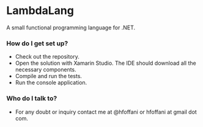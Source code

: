 # LambdaLang #

A small functional programming language for .NET.

### How do I get set up? ###

* Check out the repository.
* Open the solution with Xamarin Studio. The IDE should download all the necessary components.
* Compile and run the tests.
* Run the console application.

### Who do I talk to? ###

* For any doubt or inquiry contact me at @hfoffani or hfoffani at gmail dot com.